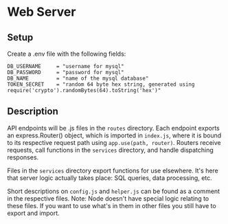# Web Server

## Setup

Create a .env file with the following fields:

```
DB_USERNAME     = "username for mysql"
DB_PASSWORD     = "password for mysql"
DB_NAME         = "name of the mysql database"
TOKEN_SECRET    = "random 64 byte hex string, generated using require('crypto').randomBytes(64).toString('hex')"
```

## Description

API endpoints will be .js files in the `routes` directory.
Each endpoint exports an express.Router() object, which is imported in `index.js`,
where it is bound to its respective request path using `app.use(path, router)`.
Routers receive requests, call functions in the `services` directory, and
handle dispatching responses.

Files in the `services` directory export functions for use elsewhere. It's
here that server logic actually takes place: SQL queries, data processing, etc.

Short descriptions on `config.js` and `helper.js` can be found as a comment
in the respective files. Note: Node doesn't have special logic relating to these
files. If you want to use what's in them in other files you still have to export
and import.